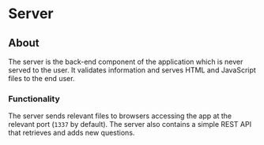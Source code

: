 # Server

## About
The server is the back-end component of the application which is never served to the user. It validates information and serves HTML and JavaScript files to the end user.

### Functionality
The server sends relevant files to browsers accessing the app at the relevant port (`1337` by default). The server also contains a simple REST API that retrieves and adds new questions.